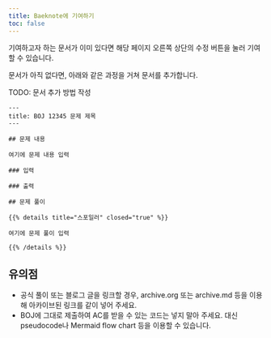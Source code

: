 ```yaml
---
title: Baeknote에 기여하기
toc: false
---
```


기여하고자 하는 문서가 이미 있다면 해당 페이지 오른쪽 상단의 수정 버튼을 눌러 기여할 수 있습니다.

문서가 아직 없다면, 아래와 같은 과정을 거쳐 문서를 추가합니다.

TODO: 문서 추가 방법 작성

```
---
title: BOJ 12345 문제 제목
---

## 문제 내용

여기에 문제 내용 입력

### 입력

### 출력

## 문제 풀이

{{% details title="스포일러" closed="true" %}}

여기에 문제 풀이 입력

{{% /details %}}
```

## 유의점

* 공식 풀이 또는 블로그 글을 링크할 경우, archive.org 또는 archive.md 등을 이용해 아카이브된 링크를 같이 넣어 주세요.
* BOJ에 그대로 제출하여 AC를 받을 수 있는 코드는 넣지 말아 주세요. 대신 pseudocode나 Mermaid flow chart 등을 이용할 수 있습니다.
